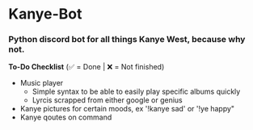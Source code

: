 # Kanye-Bot
### Python discord bot for all things Kanye West, because why not.

**To-Do Checklist**
(:white_check_mark: = Done | :x: = Not finished)
  - Music player
    - Simple syntax to be able to easily play specific albums quickly
    - Lyrcis scrapped from either google or genius
  - Kanye pictures for certain moods, ex '!kanye sad' or '!ye happy"
  - Kanye qoutes on command
  
